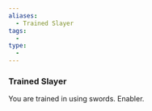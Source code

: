 ```yaml
---
aliases:
  - Trained Slayer
tags:
  - 
type:
  - 
---
```

### Trained Slayer

You are trained in using swords. Enabler.